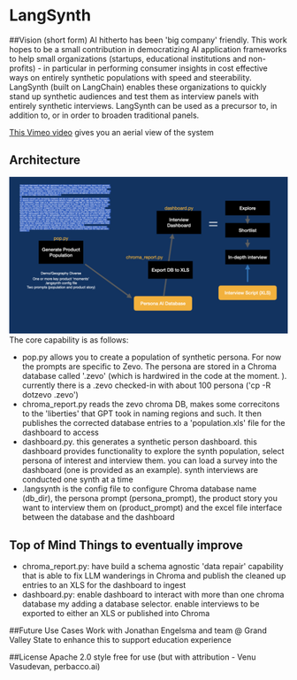 # LangSynth

##Vision (short form)
AI hitherto has been 'big company' friendly. This work hopes to be a small contribution in democratizing AI application frameworks to help small organizations (startups, educational institutions and non-profits) - in particular in performing consumer insights in cost effective ways on entirely synthetic populations with speed and steerability. LangSynth (built on LangChain) enables these organizations to quickly stand up synthetic audiences and test them as interview panels with entirely synthetic interviews. LangSynth can be used as a precursor to, in addition to, or in order to broaden traditional panels.

[This Vimeo video](https://vimeo.com/845155294/1c2eb01d83?share=copy) gives you an aerial view of the system

## Architecture
![Synth Workflow](ls_arch.jpeg)
The core capability is as follows:
- pop.py allows you to create a population of synthetic persona. For now the prompts are specific to Zevo. The persona are stored in a Chroma database called '.zevo' (which is hardwired in the code at the moment. ). currently there is a .zevo checked-in with about 100 persona ('cp -R dotzevo .zevo')
- chroma_report.py reads the zevo chroma DB, makes some correcitons to the 'liberties' that GPT took in naming regions and such. It then publishes the corrected database entries to a 'population.xls' file for the dashboard to access
- dashboard.py. this generates a synthetic person dashboard. this dashboard provides functionality to explore the synth population, select persona of interest and interview them. you can load a survey into the dashboard (one is provided as an example). synth interviews are conducted one synth at a time
- .langsynth is the config file to configure Chroma database name (db_dir), the persona prompt (persona_prompt), the product story you want to interview them on (product_prompt) and the excel file interface between the database and the dashboard


## Top of Mind Things to eventually improve
- chroma_report.py: have build a schema agnostic 'data repair' capability that is able to fix LLM wanderings in Chroma and publish the cleaned up entries to an XLS for the dashboard to ingest
- dashboard.py: enable dashboard to interact with more than one chroma database my adding a database selector. enable interviews to be exported to either an XLS or published into Chroma


##Future Use Cases
Work with Jonathan Engelsma and team @ Grand Valley State to enhance this to support education experience

##License
Apache 2.0 style free for use (but with attribution - Venu Vasudevan, perbacco.ai)
